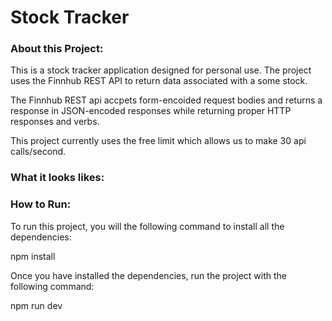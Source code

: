 # Stock Tracker


### About this Project:
This is a stock tracker application designed for personal use. The project uses the Finnhub REST API to return data associated with a some stock.

The Finnhub REST api accpets form-encoided request bodies and returns a response in JSON-encoded responses while returning proper HTTP responses and verbs.

This project currently uses the free limit which allows us to make 30 api calls/second.

### What it looks likes:


### How to Run:

To run this project, you will the following command to install all the dependencies:

npm install

Once you have installed the dependencies, run the project with the following command:

npm run dev
